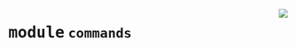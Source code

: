 <!-- markdownlint-disable -->

<a href="https://github.com/gizatechxyz/giza-cli/blob/main/giza/commands/__init__.py"><img align="right" style="float:right;" src="https://img.shields.io/badge/-source-cccccc?style=flat-square"></a>

# <kbd>module</kbd> `commands`
